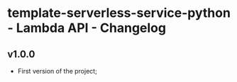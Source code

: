 # template-serverless-service-python - Lambda API - Changelog

## v1.0.0
* First version of the project;
